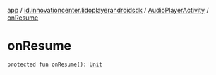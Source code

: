 [app](../../index.md) / [id.innovationcenter.lidoplayerandroidsdk](../index.md) / [AudioPlayerActivity](index.md) / [onResume](./on-resume.md)

# onResume

`protected fun onResume(): `[`Unit`](https://kotlinlang.org/api/latest/jvm/stdlib/kotlin/-unit/index.html)